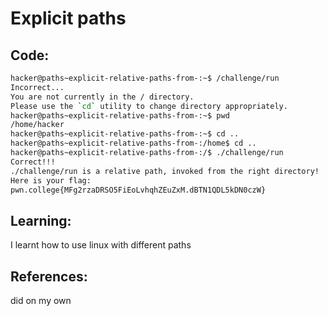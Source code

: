 # Explicit paths
## Code:
```bash
hacker@paths~explicit-relative-paths-from-:~$ /challenge/run
Incorrect...
You are not currently in the / directory.
Please use the `cd` utility to change directory appropriately.
hacker@paths~explicit-relative-paths-from-:~$ pwd
/home/hacker
hacker@paths~explicit-relative-paths-from-:~$ cd ..
hacker@paths~explicit-relative-paths-from-:/home$ cd ..
hacker@paths~explicit-relative-paths-from-:/$ ./challenge/run
Correct!!!
./challenge/run is a relative path, invoked from the right directory!
Here is your flag:
pwn.college{MFg2rzaDRSO5FiEoLvhqhZEuZxM.dBTN1QDL5kDN0czW}
```
## Learning:
 I learnt how to use linux with different paths
## References:
 did on my own
